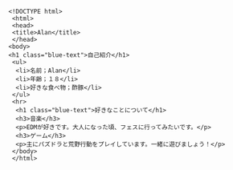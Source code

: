     <!DOCTYPE html>
     <html>
     <head>
     <title>Alan</title>
     </head>
    <body>
    <h1 class="blue-text">自己紹介</h1>
     <ul>
      <li>名前；Alan</li>
      <li>年齢；１８</li>
      <li>好きな食べ物；酢豚</li>
     </ul>
     <hr>
      <h1 class="blue-text">好きなことについて</h1>
      <h3>音楽</h3>
      <p>EDMが好きです。大人になった頃、フェスに行ってみたいです。</p>
      <h3>ゲーム</h3>
      <p>主にパズドラと荒野行動をプレイしています。一緒に遊びましょう！</p>
     </body>
     </html>
